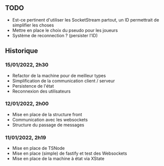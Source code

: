 ## TODO

- Est-ce pertinent d'utiliser les SocketStream partout, un ID permettrait de simplifier les choses
- Mettre en place le choix du pseudo pour les joueurs
- Système de reconnection ? (persister l'ID)

## Historique

### 15/01/2022, 2h30

- Refactor de la machine pour de meilleur types
- Simplification de la communication client / serveur
- Persistence de l'état
- Reconnexion des utilisateurs

### 12/01/2022, 2h00

- Mise en place de la structure front
- Communication avec les websockets
- Structure du passage de messages

### 11/01/2022, 2h19

- Mise en place de TSNode
- Mise en place (simple) de fastify et test des Websockets
- Mise en place de la machine à état via XState
